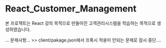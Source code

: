 # React_Customer_Management

본 프로젝트는 React 강의 목적으로 만들어진 고객관리시스템을 학습하는 목적으로 생성하였습니다.



... 문제사항... >> client/pakage.json에서 프록시 적용이 안되는 문제로 잠시 중단....
